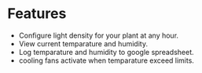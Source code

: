 # Features
- Configure light density for your plant at any hour.
- View current temparature and humidity.
- Log temparature and humidity to google spreadsheet.
- cooling fans activate when temparature exceed limits.
